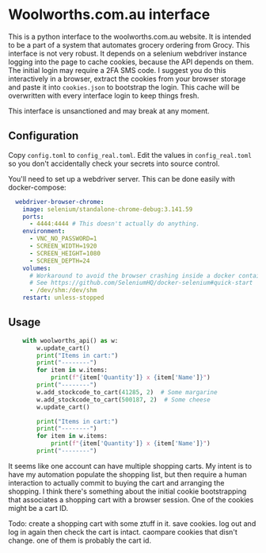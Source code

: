 # Woolworths.com.au interface

This is a python interface to the woolworths.com.au website. It is intended to be a part of a system that automates grocery ordering from Grocy. This interface is not very robust. It depends on a selenium webdriver instance logging into the page to cache cookies, because the API depends on them. The initial login may require a 2FA SMS code. I suggest you do this interactively in a browser, extract the cookies from your browser storage and paste it into `cookies.json` to bootstrap the login. This cache will be overwritten with every interface login to keep things fresh.

This interface is unsanctioned and may break at any moment.

## Configuration

Copy `config.toml` to `config_real.toml`. Edit the values in `config_real.toml` so you don't accidentally check your secrets into source control.

You'll need to set up a webdriver server. This can be done easily with docker-compose:

```yaml
  webdriver-browser-chrome:
    image: selenium/standalone-chrome-debug:3.141.59
    ports:
      - 4444:4444 # This doesn't actually do anything.
    environment:
      - VNC_NO_PASSWORD=1
      - SCREEN_WIDTH=1920
      - SCREEN_HEIGHT=1080
      - SCREEN_DEPTH=24
    volumes:
      # Workaround to avoid the browser crashing inside a docker container
      # See https://github.com/SeleniumHQ/docker-selenium#quick-start
      - /dev/shm:/dev/shm
    restart: unless-stopped
```

## Usage

```python
    with woolworths_api() as w:
        w.update_cart()
        print("Items in cart:")
        print("--------")
        for item in w.items:
            print(f"{item['Quantity']} x {item['Name']}")
        print("--------")
        w.add_stockcode_to_cart(41285, 2)  # Some margarine
        w.add_stockcode_to_cart(500187, 2)  # Some cheese
        w.update_cart()

        print("Items in cart:")
        print("--------")
        for item in w.items:
            print(f"{item['Quantity']} x {item['Name']}")
        print("--------")

```

It seems like one account can have multiple shopping carts. My intent is to have my automation populate the shopping list, but then require a human interaction to actually commit to buying the cart and arranging the shopping. I think there's something about the initial cookie bootstrapping that associates a shopping cart with a browser session. One of the cookies might be a cart ID.

Todo: create a shopping cart with some ztuff in it. save cookies. log out and log in again then check the cart is intact. caompare cookies that disn't change. one of them is probably the cart id.